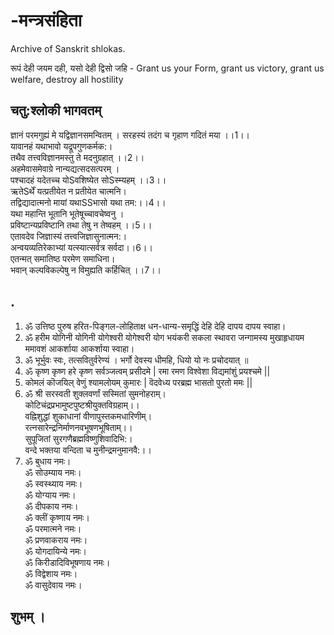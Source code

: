 # -मन्त्रसंहिता 
Archive of Sanskrit shlokas.

रूपं देही जयम दही, यसो देही द्विसो जहि - Grant us your Form, grant us victory, grant us welfare, destroy all hostility


## चतु:श्लोकी भागवतम्   
   
ज्ञानं परमगुह्यं मे यद्विज्ञानसमन्वितम् ।
सरहस्यं तदंग च गृहाण गदितं मया ।।1।।  
यावानहं यथाभावो यद्रूपगुणकर्मक:।  
तथैव तत्त्वविज्ञानमस्तु ते मदनुग्रहात् ।।2।।  
अहमेवासमेवाग्रे नान्यद्यत्सदसत्परम् ।  
पश्चादहं यदेतच्च योSवशिष्येत सोSस्म्यहम् ।।3।।  
ऋतेSर्थें यत्प्रतीयेत न प्रतीयेत चात्मनि।  
तद्विद्यादात्मनो मायां यथाSSभासो यथा तम:।।4।।  
यथा महान्ति भूतानि भूतेषूच्चावचेष्वनु ।  
प्रविष्टान्यप्रविष्टानि तथा तेषु न तेष्वहम् ।।5।।  
एतावदेव जिज्ञास्यं तत्त्वजिज्ञासुनात्मन:।  
अन्वयव्यतिरेकाभ्यां यत्स्यात्सर्वत्र सर्वदा।।6।।  
एतन्मत् समातिष्ठ परमेण समाधिना।  
भवान् कल्पविकल्पेषु न विमुह्यति कर्हिचित् ।।7।।  


## .   

1. ॐ उत्तिष्ठ पुरुष हरित-पिङ्गल-लोहिताक्ष धन-धान्य-समृद्धिं देहि देहि दापय दापय स्वाहा।   
2. ॐ हरीम योगिनी योगिनी योगेश्वरी योगेश्वरी योग भयंकरी सकला स्थावरा जन्गामस्य मुखाहृधायम ममावशं आकर्शाया आकर्शाया स्वाहा।   
3. ॐ भूर्भुवः स्वः, तत्सवितुर्वरेण्यं । भर्गो देवस्य धीमहि, धियो यो नः प्रचोदयात् ॥  
4. ॐ कृष्ण कृष्ण हरे कृष्ण सर्वञ्जत्वम् प्रसीदमे | रमा रमण विश्वेशा विद्यमांशुं प्रयश्चमे ||  
5. कोमलं कॊजयिल् वेणुं श्यामलोयम् कुमारः | वॆदवेध्य परब्रह्म भासतो पुरतो ममः ||  
6. ॐ श्री सरस्वती शुक्लवर्णां सस्मितां सुमनोहराम्।  
कोटिचंद्रप्रभामुष्टपुष्टश्रीयुक्तविग्रहाम्।।  
वह्निशुद्धां शुकाधानां वीणापुस्तकमधारिणीम्।  
रत्नसारेन्द्रनिर्माणनवभूषणभूषिताम्।।  
सुपूजितां सुरगणैब्रह्मविष्णुशिवादिभि:।  
वन्दे भक्तया वन्दिता च मुनीन्द्रमनुमानवै:।।  
7. ॐ बुधाय नमः।  
ॐ सोउम्याय नमः।   
ॐ स्वस्थ्याय नमः।   
ॐ योग्याय नमः।   
ॐ दीपकाय नमः।   
ॐ क्लीं कृष्णाय नमः।  
ॐ परमात्मने नमः।  
ॐ प्रणवाकराय  नमः।   
ॐ योगदायिन्ये नमः।   
ॐ किरीडादिविभूषणाय नमः।   
ॐ विद्वेशाय नमः।   
ॐ वासुदेवाय नमः।  
  
## शुभम् ।  


  

